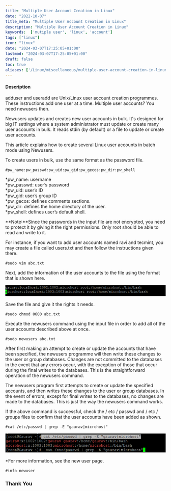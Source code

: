 ```yaml
---
title: "Multiple User Account Creation in Linux"
date: "2022-10-07"
title_meta: "Multiple User Account Creation in Linux"
description: "Multiple User Account Creation in Linux"
keywords:  ['mutiple user', 'linux', 'account']
tags: ["linux"]
icon: "linux"
date: "2024-03-07T17:25:05+01:00"
lastmod: "2024-03-07T17:25:05+01:00" 
draft: false
toc: true
aliases: ['/Linux/miscellaneous/multiple-user-account-creation-in-linux']
---
```


#### **Description**

adduser and useradd are Unix/Linux user account creation programmes. These instructions add one user at a time. Multiple user accounts? You need newusers then.

Newusers updates and creates new user accounts in bulk. It's designed for big IT settings where a system administrator must update or create many user accounts in bulk. It reads stdin (by default) or a file to update or create user accounts.

This article explains how to create several Linux user accounts in batch mode using Newusers.

To create users in bulk, use the same format as the password file.

```
#pw_name:pw_passwd:pw_uid:pw_gid:pw_gecos:pw_dir:pw_shell
```

\*pw\_name: username  
\*pw\_passwd: user’s password  
\*pw\_uid: user’s ID  
\*pw\_gid: user’s group ID  
\*pw\_gecos: defines comments sections.  
\*pw\_dir: defines the home directory of the user.  
\*pw\_shell: defines user’s default shell.

**Note:**Since the passwords in the input file are not encrypted, you need to protect it by giving it the right permissions. Only root should be able to read and write to it.

For instance, if you want to add user accounts named ravi and tecmint, you may create a file called users.txt and then follow the instructions given there.

```
#sudo vim abc.txt
```

Next, add the information of the user accounts to the file using the format that is shown here.

![](images/image-249.png)

Save the file and give it the rights it needs.

```
#sudo chmod 0600 abc.txt
```

Execute the newusers command using the input file in order to add all of the user accounts described above at once.

```
#sudo newusers abc.txt
```

After first making an attempt to create or update the accounts that have been specified, the newusers programme will then write these changes to the user or group databases. Changes are not committed to the databases in the event that any errors occur, with the exception of those that occur during the final writes to the databases. This is the straightforward operation of the newusers command.

The newusers program first attempts to create or update the specified accounts, and then writes these changes to the user or group databases. In the event of errors, except for final writes to the databases, no changes are made to the databases. This is just the way the newusers command works.

If the above command is successful, check the / etc / passwd and / etc / groups files to confirm that the user accounts have been added as shown.

```
#cat /etc/passwd | grep -E "gaurav|microhost"
```

![](images/image-258.png)

\*For more information, see the new user page.

```
#info newuser
```

### **Thank You**
